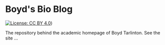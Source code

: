 
# Boyd's Bio Blog

<!-- badges: start -->
[![License: CC BY 4.0](https://img.shields.io/badge/License-CC_BY_4.0-lightgrey.svg)](LICENSE.md))
<!-- badges: end -->

The repository behind the academic homepage of Boyd Tarlinton. See the site ...

